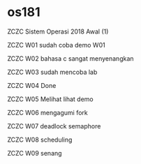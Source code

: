 # os181
ZCZC Sistem Operasi 2018 Awal (1)

ZCZC W01 sudah coba demo W01

ZCZC W02 bahasa c sangat menyenangkan 

ZCZC W03 sudah mencoba lab

ZCZC W04 Done

ZCZC W05 Melihat lihat demo

ZCZC W06 mengagumi fork

ZCZC W07 deadlock semaphore

ZCZC W08 scheduling 

ZCZC W09 senang 
